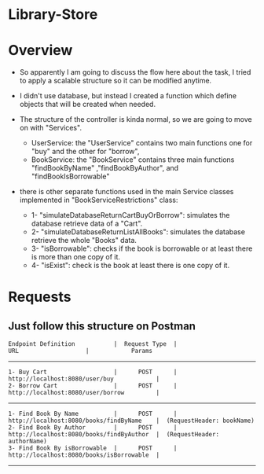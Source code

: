 # Library-Store

# Overview
   * So apparently I am going to discuss the flow here about the task, I tried to apply a scalable structure so it can be modified anytime.
   * I didn't use database, but instead I created a function which define objects that will be created when needed.
   * The structure of the controller is kinda normal, so we are going to move on with "Services".
     * UserService: the "UserService" contains two main functions one for "buy" and the other for "borrow",
     * BookService: the "BookService" contains three main functions "findBookByName" ,"findBookByAuthor", and "findBookIsBorrowable"
        
   * there is other separate functions used in the main Service classes implemented in "BookServiceRestrictions" class:
     * 1- "simulateDatabaseReturnCartBuyOrBorrow": simulates the database retrieve data of a "Cart".
     * 2- "simulateDatabaseReturnListAllBooks": simulates the database retrieve the whole "Books" data.
     * 3- "isBorrowable": checks if the book is borrowable or at least there is more than one copy of it.
     * 4- "isExist": check is the book at least there is one copy of it.


     
# Requests
  Just follow this structure on Postman
  ----------------------------------------------------------------------------------------------------------------------------
    Endpoint Definition           |  Request Type  |                     URL                   |            Params           
  ----------------------------------------------------------------------------------------------------------------------------
    1- Buy Cart                   |      POST      | http://localhost:8080/user/buy            |
    2- Borrow Cart                |      POST      | http://localhost:8080/user/borrow         |
  ----------------------------------------------------------------------------------------------------------------------------
    1- Find Book By Name          |      POST      | http://localhost:8080/books/findByName    |  (RequestHeader: bookName)
    2- Find Book By Author        |      POST      | http://localhost:8080/books/findByAuthor  |  (RequestHeader: authorName)
    3- Find Book By isBorrowable  |      POST      | http://localhost:8080/books/isBorrowable  |
  ----------------------------------------------------------------------------------------------------------------------------
